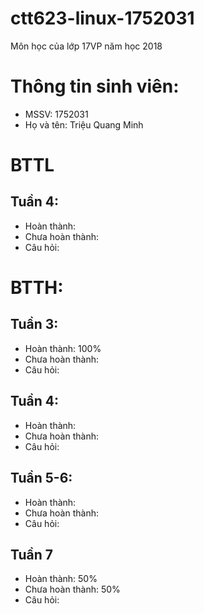 # ctt623-linux-1752031
Môn học của lớp 17VP năm học 2018
# Thông tin sinh viên:
* MSSV: 1752031
* Họ và tên: Triệu Quang Minh

# BTTL
## Tuần 4:
* Hoàn thành:
* Chưa hoàn thành:
* Câu hỏi:

# BTTH:
## Tuần 3:
* Hoàn thành: 100%
* Chưa hoàn thành:
* Câu hỏi:
## Tuần 4:
* Hoàn thành:
* Chưa hoàn thành:
* Câu hỏi:
## Tuần 5-6:
* Hoàn thành:
* Chưa hoàn thành:
* Câu hỏi:
## Tuần 7
* Hoàn thành: 50%
* Chưa hoàn thành: 50%
* Câu hỏi:
